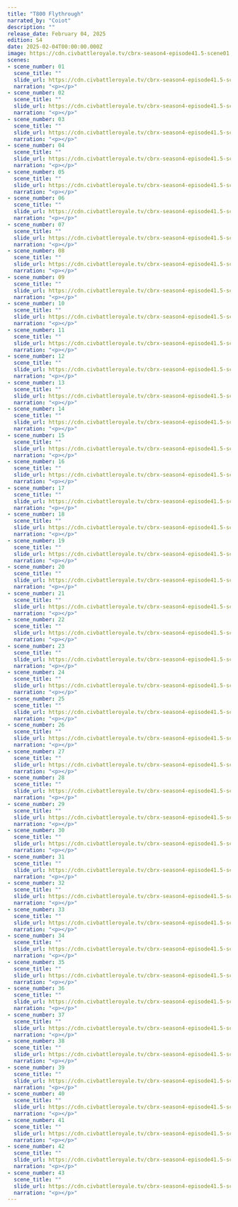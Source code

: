 ```yaml
---
title: "T800 Flythrough"
narrated_by: "Coiot"
description: ""
release_date: February 04, 2025
edition: S4
date: 2025-02-04T00:00:00.000Z
image: https://cdn.civbattleroyale.tv/cbrx-season4-episode41.5-scene01.jpeg
scenes:
- scene_number: 01
  scene_title: ""
  slide_url: https://cdn.civbattleroyale.tv/cbrx-season4-episode41.5-scene01.jpeg
  narration: "<p></p>"
- scene_number: 02
  scene_title: ""
  slide_url: https://cdn.civbattleroyale.tv/cbrx-season4-episode41.5-scene02.jpeg
  narration: "<p></p>"
- scene_number: 03
  scene_title: ""
  slide_url: https://cdn.civbattleroyale.tv/cbrx-season4-episode41.5-scene03.jpeg
  narration: "<p></p>"
- scene_number: 04
  scene_title: ""
  slide_url: https://cdn.civbattleroyale.tv/cbrx-season4-episode41.5-scene04.jpeg
  narration: "<p></p>"
- scene_number: 05
  scene_title: ""
  slide_url: https://cdn.civbattleroyale.tv/cbrx-season4-episode41.5-scene05.jpeg
  narration: "<p></p>"
- scene_number: 06
  scene_title: ""
  slide_url: https://cdn.civbattleroyale.tv/cbrx-season4-episode41.5-scene06.jpeg
  narration: "<p></p>"
- scene_number: 07
  scene_title: ""
  slide_url: https://cdn.civbattleroyale.tv/cbrx-season4-episode41.5-scene07.jpeg
  narration: "<p></p>"
- scene_number: 08
  scene_title: ""
  slide_url: https://cdn.civbattleroyale.tv/cbrx-season4-episode41.5-scene08.jpeg
  narration: "<p></p>"
- scene_number: 09
  scene_title: ""
  slide_url: https://cdn.civbattleroyale.tv/cbrx-season4-episode41.5-scene09.jpeg
  narration: "<p></p>"
- scene_number: 10
  scene_title: ""
  slide_url: https://cdn.civbattleroyale.tv/cbrx-season4-episode41.5-scene10.jpeg
  narration: "<p></p>"
- scene_number: 11
  scene_title: ""
  slide_url: https://cdn.civbattleroyale.tv/cbrx-season4-episode41.5-scene11.jpeg
  narration: "<p></p>"
- scene_number: 12
  scene_title: ""
  slide_url: https://cdn.civbattleroyale.tv/cbrx-season4-episode41.5-scene12.jpeg
  narration: "<p></p>"
- scene_number: 13
  scene_title: ""
  slide_url: https://cdn.civbattleroyale.tv/cbrx-season4-episode41.5-scene13.jpeg
  narration: "<p></p>"
- scene_number: 14
  scene_title: ""
  slide_url: https://cdn.civbattleroyale.tv/cbrx-season4-episode41.5-scene14.jpeg
  narration: "<p></p>"
- scene_number: 15
  scene_title: ""
  slide_url: https://cdn.civbattleroyale.tv/cbrx-season4-episode41.5-scene15.jpeg
  narration: "<p></p>"
- scene_number: 16
  scene_title: ""
  slide_url: https://cdn.civbattleroyale.tv/cbrx-season4-episode41.5-scene16.jpeg
  narration: "<p></p>"
- scene_number: 17
  scene_title: ""
  slide_url: https://cdn.civbattleroyale.tv/cbrx-season4-episode41.5-scene17.jpeg
  narration: "<p></p>"
- scene_number: 18
  scene_title: ""
  slide_url: https://cdn.civbattleroyale.tv/cbrx-season4-episode41.5-scene18.jpeg
  narration: "<p></p>"
- scene_number: 19
  scene_title: ""
  slide_url: https://cdn.civbattleroyale.tv/cbrx-season4-episode41.5-scene19.jpeg
  narration: "<p></p>"
- scene_number: 20
  scene_title: ""
  slide_url: https://cdn.civbattleroyale.tv/cbrx-season4-episode41.5-scene20.jpeg
  narration: "<p></p>"
- scene_number: 21
  scene_title: ""
  slide_url: https://cdn.civbattleroyale.tv/cbrx-season4-episode41.5-scene21.jpeg
  narration: "<p></p>"
- scene_number: 22
  scene_title: ""
  slide_url: https://cdn.civbattleroyale.tv/cbrx-season4-episode41.5-scene22.jpeg
  narration: "<p></p>"
- scene_number: 23
  scene_title: ""
  slide_url: https://cdn.civbattleroyale.tv/cbrx-season4-episode41.5-scene23.jpeg
  narration: "<p></p>"
- scene_number: 24
  scene_title: ""
  slide_url: https://cdn.civbattleroyale.tv/cbrx-season4-episode41.5-scene24.jpeg
  narration: "<p></p>"
- scene_number: 25
  scene_title: ""
  slide_url: https://cdn.civbattleroyale.tv/cbrx-season4-episode41.5-scene25.jpeg
  narration: "<p></p>"
- scene_number: 26
  scene_title: ""
  slide_url: https://cdn.civbattleroyale.tv/cbrx-season4-episode41.5-scene26.jpeg
  narration: "<p></p>"
- scene_number: 27
  scene_title: ""
  slide_url: https://cdn.civbattleroyale.tv/cbrx-season4-episode41.5-scene27.jpeg
  narration: "<p></p>"
- scene_number: 28
  scene_title: ""
  slide_url: https://cdn.civbattleroyale.tv/cbrx-season4-episode41.5-scene28.jpeg
  narration: "<p></p>"
- scene_number: 29
  scene_title: ""
  slide_url: https://cdn.civbattleroyale.tv/cbrx-season4-episode41.5-scene29.jpeg
  narration: "<p></p>"
- scene_number: 30
  scene_title: ""
  slide_url: https://cdn.civbattleroyale.tv/cbrx-season4-episode41.5-scene30.jpeg
  narration: "<p></p>"
- scene_number: 31
  scene_title: ""
  slide_url: https://cdn.civbattleroyale.tv/cbrx-season4-episode41.5-scene31.jpeg
  narration: "<p></p>"
- scene_number: 32
  scene_title: ""
  slide_url: https://cdn.civbattleroyale.tv/cbrx-season4-episode41.5-scene32.jpeg
  narration: "<p></p>"
- scene_number: 33
  scene_title: ""
  slide_url: https://cdn.civbattleroyale.tv/cbrx-season4-episode41.5-scene33.jpeg
  narration: "<p></p>"
- scene_number: 34
  scene_title: ""
  slide_url: https://cdn.civbattleroyale.tv/cbrx-season4-episode41.5-scene34.jpeg
  narration: "<p></p>"
- scene_number: 35
  scene_title: ""
  slide_url: https://cdn.civbattleroyale.tv/cbrx-season4-episode41.5-scene35.jpeg
  narration: "<p></p>"
- scene_number: 36
  scene_title: ""
  slide_url: https://cdn.civbattleroyale.tv/cbrx-season4-episode41.5-scene36.jpeg
  narration: "<p></p>"
- scene_number: 37
  scene_title: ""
  slide_url: https://cdn.civbattleroyale.tv/cbrx-season4-episode41.5-scene37.jpeg
  narration: "<p></p>"
- scene_number: 38
  scene_title: ""
  slide_url: https://cdn.civbattleroyale.tv/cbrx-season4-episode41.5-scene38.jpeg
  narration: "<p></p>"
- scene_number: 39
  scene_title: ""
  slide_url: https://cdn.civbattleroyale.tv/cbrx-season4-episode41.5-scene39.jpeg
  narration: "<p></p>"
- scene_number: 40
  scene_title: ""
  slide_url: https://cdn.civbattleroyale.tv/cbrx-season4-episode41.5-scene40.jpeg
  narration: "<p></p>"
- scene_number: 41
  scene_title: ""
  slide_url: https://cdn.civbattleroyale.tv/cbrx-season4-episode41.5-scene41.jpeg
  narration: "<p></p>"
- scene_number: 42
  scene_title: ""
  slide_url: https://cdn.civbattleroyale.tv/cbrx-season4-episode41.5-scene42.jpeg
  narration: "<p></p>"
- scene_number: 43
  scene_title: ""
  slide_url: https://cdn.civbattleroyale.tv/cbrx-season4-episode41.5-scene43.jpeg
  narration: "<p></p>"
---
```

